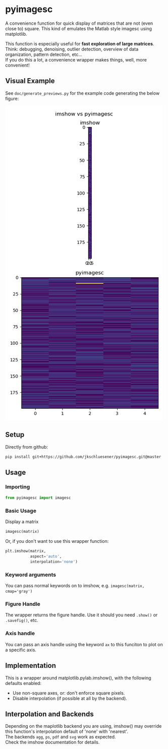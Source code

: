 # pyimagesc

A convenience function for quick display of matrices that are not (even close to) square. This kind of emulates the Matlab style imagesc using matplotlib.

This function is especially useful for __fast exploration of large matrices__.  
Think: debugging, denoising, outlier detection, overview of data organization, pattern detection, etc...  
If you do this a lot, a convenience wrapper makes things, well, more convenient!

## Visual Example

See `doc/generate_previews.py` for the example code generating the below figure:

![figure: comparison of imshow and imagesc](doc/comparison.png)

## Setup

Directly from github:

```bash
pip install git+https://github.com/jkschluesener/pyimagesc.git@master
```

## Usage

### Importing

```python
from pyimagesc import imagesc
```

### Basic Usage

Display a matrix

```python
imagesc(matrix)
```

Or, if you don't want to use this wrapper function:

```python
plt.imshow(matrix,
           aspect='auto', 
           interpolation='none')
```

### Keyword arguments

You can pass normal keywords on to imshow, e.g. `imagesc(matrix, cmap='gray')`

### Figure Handle

The wrapper returns the figure handle. Use it should you need `.show()` or `.savefig()`, etc.

### Axis handle

You can pass an axis handle using the keyword `ax` to this funciton to plot on a specific axis.

## Implementation

This is a wrapper around matplotlib.pylab.imshow(), with the following defaults enabled:

- Use non-square axes, or: don't enforce square pixels.
- Disable interpolation (if possible at all by the backend).

## Interpolation and Backends

Depending on the maplotlib backend you are using, imshow() may override this function's interpolation default of 'none' with 'nearest'.  
The backends `agg`, `ps`, `pdf` and `svg` work as expected.  
Check the imshow documentation for details.
